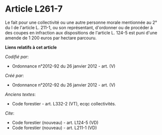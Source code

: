 # Article L261-7

Le fait pour une collectivité ou une autre personne morale mentionnée au 2° du I de l'article L. 211-1, ou son représentant,
d'ordonner ou de procéder à des coupes en infraction aux dispositions de l'article L. 124-5 est puni d'une amende de 1 200
euros par hectare parcouru.

**Liens relatifs à cet article**

_Codifié par_:

  - Ordonnance n°2012-92 du 26 janvier 2012 - art. (V)

_Créé par_:

  - Ordonnance n°2012-92 du 26 janvier 2012 - art. (V)

_Anciens textes_:

  - Code forestier - art. L332-2 (VT), ecqc collectivités.

_Cite_:

  - Code forestier (nouveau) - art. L124-5 (VD)
  - Code forestier (nouveau) - art. L211-1 (VD)
